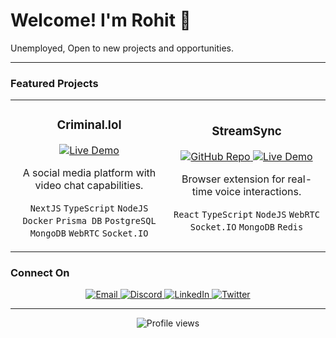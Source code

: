 # Welcome! I'm Rohit 👋

Unemployed, Open to new projects and opportunities.

---

### Featured Projects

<table>
  <tr>
    <td align="center" width="50%">
      <h3>Criminal.lol</h3>
      <a href="https://criminal.lol/">
        <img src="https://img.shields.io/badge/Live%20Demo-00C7B7?style=for-the-badge&logo=netlify&logoColor=white" alt="Live Demo" />
      </a>
      <p>A social media platform with video chat capabilities.</p>
      <p><code>NextJS</code> <code>TypeScript</code> <code>NodeJS</code> <code>Docker</code> <code>Prisma DB</code> <code>PostgreSQL</code> <code>MongoDB</code> <code>WebRTC</code> <code>Socket.IO</code></p>
    </td>
    <td align="center" width="50%">
      <h3>StreamSync</h3>
      <a href="https://github.com/rohitsx/streamSync">
        <img src="https://img.shields.io/badge/Repo-181717?style=for-the-badge&logo=github&logoColor=white" alt="GitHub Repo" />
      </a>
      <a href="https://stream-sync.devrohit.tech/">
        <img src="https://img.shields.io/badge/Live%20Demo-00C7B7?style=for-the-badge&logo=netlify&logoColor=white" alt="Live Demo" />
      </a>
      <p>Browser extension for real-time voice interactions.</p>
      <p><code>React</code> <code>TypeScript</code> <code>NodeJS</code> <code>WebRTC</code> <code>Socket.IO</code> <code>MongoDB</code> <code>Redis</code></p>
    </td>
  </tr>
</table>

### Connect On

<p align="center">
  <a href="mailto:rohitbindw@gmail.com">
    <img src="https://img.shields.io/badge/Email-D14836?style=for-the-badge&logo=gmail&logoColor=white" alt="Email" />
  </a>
  <a href="https://discord.com/users/rohitsx">
    <img src="https://img.shields.io/badge/Discord-7289DA?style=for-the-badge&logo=discord&logoColor=white" alt="Discord" />
  </a>
  <a href="https://linkedin.com/in/rohiitrb">
    <img src="https://img.shields.io/badge/LinkedIn-0077B5?style=for-the-badge&logo=linkedin&logoColor=white" alt="LinkedIn" />
  </a>
  <a href="https://twitter.com/rohitsxx">
    <img src="https://img.shields.io/badge/Twitter-1DA1F2?style=for-the-badge&logo=twitter&logoColor=white" alt="Twitter" />
  </a>
</p>

---

<p align="center">
  <img src="https://komarev.com/ghpvc/?username=rohitsx&label=Profile%20views&color=0e75b6&style=flat" alt="Profile views" />
</p>
